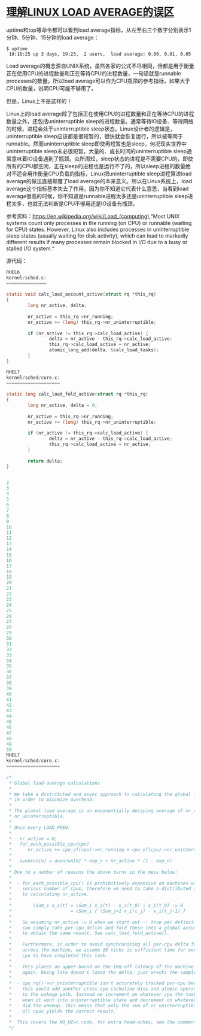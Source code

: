 # [理解LINUX LOAD AVERAGE的误区](http://linuxperf.com/?p=176)

uptime和top等命令都可以看到load average指标，从左至右三个数字分别表示1分钟、5分钟、15分钟的load average：

```shell
$ uptime
 10:16:25 up 3 days, 19:23,  2 users,  load average: 0.00, 0.01, 0.05
```

Load average的概念源自UNIX系统，虽然各家的公式不尽相同，但都是用于衡量正在使用CPU的进程数量和正在等待CPU的进程数量，一句话就是runnable processes的数量。所以load average可以作为CPU瓶颈的参考指标，如果大于CPU的数量，说明CPU可能不够用了。

但是，Linux上不是这样的！

Linux上的load average除了包括正在使用CPU的进程数量和正在等待CPU的进程数量之外，还包括uninterruptible sleep的进程数量。通常等待IO设备、等待网络的时候，进程会处于uninterruptible sleep状态。Linux设计者的逻辑是，uninterruptible sleep应该都是很短暂的，很快就会恢复运行，所以被等同于runnable。然而uninterruptible sleep即使再短暂也是sleep，何况现实世界中uninterruptible sleep未必很短暂，大量的、或长时间的uninterruptible sleep通常意味着IO设备遇到了瓶颈。众所周知，sleep状态的进程是不需要CPU的，即使所有的CPU都空闲，正在sleep的进程也是运行不了的，所以sleep进程的数量绝对不适合用作衡量CPU负载的指标，Linux把uninterruptible sleep进程算进load average的做法直接颠覆了load average的本来意义。所以在Linux系统上，load average这个指标基本失去了作用，因为你不知道它代表什么意思，当看到load average很高的时候，你不知道是runnable进程太多还是uninterruptible sleep进程太多，也就无法判断是CPU不够用还是IO设备有瓶颈。

参考资料：[https://en.wikipedia.org/wiki/Load_(computing)
](https://en.wikipedia.org/wiki/Load_(computing))“Most UNIX systems count only processes in the running (on CPU) or runnable (waiting for CPU) states. However, Linux also includes processes in uninterruptible sleep states (usually waiting for disk activity), which can lead to markedly different results if many processes remain blocked in I/O due to a busy or stalled I/O system.“[
](https://en.wikipedia.org/wiki/Load_(computing))

源代码：

```c
RHEL6
kernel/sched.c:
===============
 
static void calc_load_account_active(struct rq *this_rq)
{
        long nr_active, delta;
 
        nr_active = this_rq->nr_running;
        nr_active += (long) this_rq->nr_uninterruptible;
 
        if (nr_active != this_rq->calc_load_active) {
                delta = nr_active - this_rq->calc_load_active;
                this_rq->calc_load_active = nr_active;
                atomic_long_add(delta, &calc_load_tasks);
        }
}
```

```c
RHEL7
kernel/sched/core.c:
====================
 
static long calc_load_fold_active(struct rq *this_rq)
{
        long nr_active, delta = 0;
 
        nr_active = this_rq->nr_running;
        nr_active += (long) this_rq->nr_uninterruptible;
 
        if (nr_active != this_rq->calc_load_active) {
                delta = nr_active - this_rq->calc_load_active;
                this_rq->calc_load_active = nr_active;
        }
 
        return delta;
}
```

```c

2
3
4
5
6
7
8
9
10
11
12
13
14
15
16
17
18
19
20
21
22
23
24
25
26
27
28
29
30
31
32
33
34
35
36
37
38
39
40
41
42
43
44
45
46
47
48
49
50
RHEL7
kernel/sched/core.c:
====================
 
/*
 * Global load-average calculations
 *
 * We take a distributed and async approach to calculating the global load-avg
 * in order to minimize overhead.
 *
 * The global load average is an exponentially decaying average of nr_running +
 * nr_uninterruptible.
 *
 * Once every LOAD_FREQ:
 *
 *   nr_active = 0;
 *   for_each_possible_cpu(cpu)
 *      nr_active += cpu_of(cpu)->nr_running + cpu_of(cpu)->nr_uninterruptible;
 *
 *   avenrun[n] = avenrun[0] * exp_n + nr_active * (1 - exp_n)
 *
 * Due to a number of reasons the above turns in the mess below:
 *
 *  - for_each_possible_cpu() is prohibitively expensive on machines with
 *    serious number of cpus, therefore we need to take a distributed approach
 *    to calculating nr_active.
 *
 *        \Sum_i x_i(t) = \Sum_i x_i(t) - x_i(t_0) | x_i(t_0) := 0
 *                      = \Sum_i { \Sum_j=1 x_i(t_j) - x_i(t_j-1) }
 *
 *    So assuming nr_active := 0 when we start out -- true per definition, we
 *    can simply take per-cpu deltas and fold those into a global accumulate
 *    to obtain the same result. See calc_load_fold_active().
 *
 *    Furthermore, in order to avoid synchronizing all per-cpu delta folding
 *    across the machine, we assume 10 ticks is sufficient time for every
 *    cpu to have completed this task.
 *
 *    This places an upper-bound on the IRQ-off latency of the machine. Then
 *    again, being late doesn't loose the delta, just wrecks the sample.
 *
 *  - cpu_rq()->nr_uninterruptible isn't accurately tracked per-cpu because
 *    this would add another cross-cpu cacheline miss and atomic operation
 *    to the wakeup path. Instead we increment on whatever cpu the task ran
 *    when it went into uninterruptible state and decrement on whatever cpu
 *    did the wakeup. This means that only the sum of nr_uninterruptible over
 *    all cpus yields the correct result.
 *
 *  This covers the NO_HZ=n code, for extra head-aches, see the comment below.
 */
```

